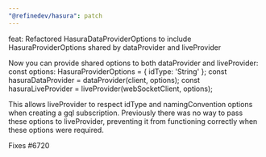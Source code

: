 ```yaml
---
"@refinedev/hasura": patch
---
```


feat: Refactored HasuraDataProviderOptions to include HasuraProviderOptions shared by dataProvider and liveProvider

Now you can provide shared options to both dataProvider and liveProvider:
const options: HasuraProviderOptions = { idType: 'String' };
const hasuraDataProvider = dataProvider(client, options);
const hasuraLiveProvider = liveProvider(webSocketClient, options);

This allows liveProvider to respect idType and namingConvention options when creating a gql subscription.
Previously there was no way to pass these options to liveProvider, preventing it from functioning correctly when these options were required.

Fixes #6720
